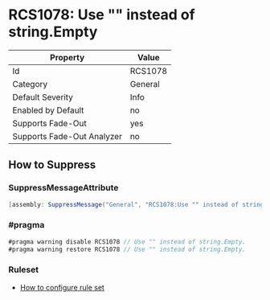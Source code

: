 # RCS1078: Use "" instead of string\.Empty

Property | Value
--- | ---
Id|RCS1078
Category|General
Default Severity|Info
Enabled by Default|no
Supports Fade\-Out|yes
Supports Fade\-Out Analyzer|no

## How to Suppress

### SuppressMessageAttribute

```csharp
[assembly: SuppressMessage("General", "RCS1078:Use "" instead of string.Empty.", Justification = "<Pending>")]
```

### \#pragma

```csharp
#pragma warning disable RCS1078 // Use "" instead of string.Empty.
#pragma warning restore RCS1078 // Use "" instead of string.Empty.
```

### Ruleset

* [How to configure rule set](../HowToConfigureAnalyzers.md)
